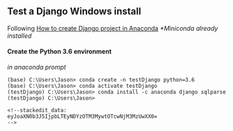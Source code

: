 ## Test a Django Windows install
Following [How to create Django project in Anaconda](https://www.bestofpython.com/django/how-to-create-django-project-in-anaconda/)
*\*Miniconda already installed*

#### Create the Python 3.6 environment
*in anaconda prompt*
```console
(base) C:\Users\Jason> conda create -n testDjango python=3.6
(base) C:\Users\Jason> conda activate testDjango
(testDjango) C:\Users\Jason> conda install -c anaconda django sqlparse
(testDjango) C:\Users\Jason>

<!--stackedit_data:
eyJoaXN0b3J5IjpbLTEyNDYzOTM3MywtOTcwNjM3MzUwXX0=
-->